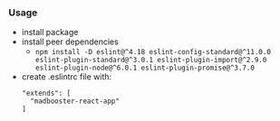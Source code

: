 ### Usage
* install package
* install peer dependencies
  * `npm install -D eslint@^4.18 eslint-config-standard@^11.0.0 eslint-plugin-standard@^3.0.1 eslint-plugin-import@^2.9.0 eslint-plugin-node@^6.0.1 eslint-plugin-promise@^3.7.0`
* create .eslintrc file with:
  ```
  "extends": [
    "madbooster-react-app"
  ]
  ```
